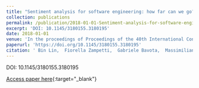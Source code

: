 ```yaml
---
title: "Sentiment analysis for software engineering: how far can we go?"
collection: publications
permalink: /publication/2018-01-01-Sentiment-analysis-for-software-engineering-how-far-can-we-go
excerpt: 'DOI: 10.1145/3180155.3180195'
date: 2018-01-01
venue: 'In the proceedings of Proceedings of the 40th International Conference on Software Engineering, ICSE 2018, Gothenburg, Sweden, May 27 - June 03, 2018'
paperurl: 'https://doi.org/10.1145/3180155.3180195'
citation: ' Bin Lin,  Fiorella Zampetti,  Gabriele Bavota,  Massimiliano Di,  Michele Lanza,  Rocco Oliveto, &quot;Sentiment analysis for software engineering: how far can we go?.&quot; In the proceedings of Proceedings of the 40th International Conference on Software Engineering, ICSE 2018, Gothenburg, Sweden, May 27 - June 03, 2018, 2018.'
---
```

DOI: 10.1145/3180155.3180195

[Access paper here](https://doi.org/10.1145/3180155.3180195){:target="_blank"}
